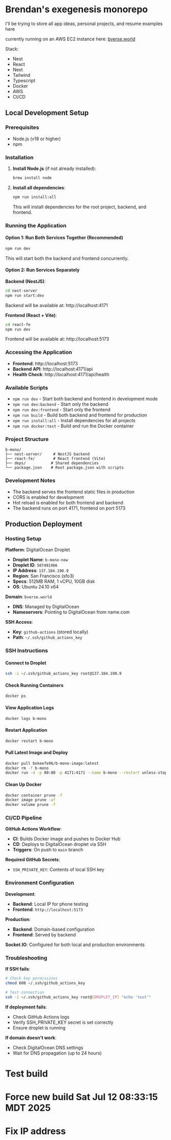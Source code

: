 # Brendan's exegenesis monorepo
I'll be trying to store all app ideas, personal projects, and resume examples here

currently running on an AWS EC2 instance here:
<a href="https://bverse.world">bverse.world</a>

Stack:
* Nest
* React
* Next
* Tailwind
* Typescript
* Docker
* AWS
* CI/CD

## Local Development Setup

### Prerequisites
- Node.js (v18 or higher)
- npm

### Installation

1. **Install Node.js** (if not already installed):
   ```bash
   brew install node
   ```

2. **Install all dependencies**:
   ```bash
   npm run install:all
   ```
   This will install dependencies for the root project, backend, and frontend.

### Running the Application

#### Option 1: Run Both Services Together (Recommended)
```bash
npm run dev
```
This will start both the backend and frontend concurrently.

#### Option 2: Run Services Separately

**Backend (NestJS)**:
```bash
cd nest-server
npm run start:dev
```
Backend will be available at: http://localhost:4171

**Frontend (React + Vite)**:
```bash
cd react-fe
npm run dev
```
Frontend will be available at: http://localhost:5173

### Accessing the Application

- **Frontend**: http://localhost:5173
- **Backend API**: http://localhost:4171/api
- **Health Check**: http://localhost:4171/api/health

### Available Scripts

- `npm run dev` - Start both backend and frontend in development mode
- `npm run dev:backend` - Start only the backend
- `npm run dev:frontend` - Start only the frontend
- `npm run build` - Build both backend and frontend for production
- `npm run install:all` - Install dependencies for all projects
- `npm run docker:test` - Build and run the Docker container

### Project Structure

```
b-mono/
├── nest-server/     # NestJS backend
├── react-fe/        # React frontend (Vite)
├── deps/           # Shared dependencies
└── package.json    # Root package.json with scripts
```

### Development Notes

- The backend serves the frontend static files in production
- CORS is enabled for development
- Hot reload is enabled for both frontend and backend
- The backend runs on port 4171, frontend on port 5173

## Production Deployment

### Hosting Setup

**Platform**: DigitalOcean Droplet
- **Droplet Name**: `b-mono-new`
- **Droplet ID**: `507491966`
- **IP Address**: `137.184.190.9`
- **Region**: San Francisco (sfo3)
- **Specs**: 512MB RAM, 1 vCPU, 10GB disk
- **OS**: Ubuntu 24.10 x64

**Domain**: `bverse.world`
- **DNS**: Managed by DigitalOcean
- **Nameservers**: Pointing to DigitalOcean from name.com

**SSH Access**:
- **Key**: `github-actions` (stored locally)
- **Path**: `~/.ssh/github_actions_key`

### SSH Instructions

#### Connect to Droplet
```bash
ssh -i ~/.ssh/github_actions_key root@137.184.190.9
```

#### Check Running Containers
```bash
docker ps
```

#### View Application Logs
```bash
docker logs b-mono
```

#### Restart Application
```bash
docker restart b-mono
```

#### Pull Latest Image and Deploy
```bash
docker pull bokeefe96/b-mono-image:latest
docker rm -f b-mono
docker run -d -p 80:80 -p 4171:4171 --name b-mono --restart unless-stopped bokeefe96/b-mono-image:latest
```

#### Clean Up Docker
```bash
docker container prune -f
docker image prune -af
docker volume prune -f
```

### CI/CD Pipeline

**GitHub Actions Workflow**:
- **CI**: Builds Docker image and pushes to Docker Hub
- **CD**: Deploys to DigitalOcean droplet via SSH
- **Triggers**: On push to `main` branch

**Required GitHub Secrets**:
- `SSH_PRIVATE_KEY`: Contents of local SSH key

### Environment Configuration

**Development**:
- **Backend**: Local IP for phone testing
- **Frontend**: `http://localhost:5173`

**Production**:
- **Backend**: Domain-based configuration
- **Frontend**: Served by backend

**Socket.IO**: Configured for both local and production environments

### Troubleshooting

**If SSH fails**:
```bash
# Check key permissions
chmod 600 ~/.ssh/github_actions_key

# Test connection
ssh -i ~/.ssh/github_actions_key root@[DROPLET_IP] "echo 'test'"
```

**If deployment fails**:
- Check GitHub Actions logs
- Verify SSH_PRIVATE_KEY secret is set correctly
- Ensure droplet is running

**If domain doesn't work**:
- Check DigitalOcean DNS settings
- Wait for DNS propagation (up to 24 hours)
# Test build
# Force new build Sat Jul 12 08:33:15 MDT 2025
# Fix IP address
